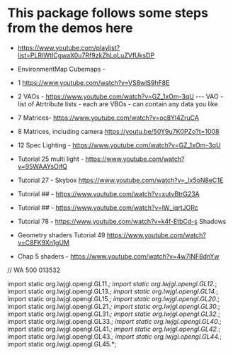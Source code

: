 
# This package follows some steps from the demos here

* https://www.youtube.com/playlist?list=PLRIWtICgwaX0u7Rf9zkZhLoLuZVfUksDP

* EnvironmentMap Cubemaps - 
* 1 https://www.youtube.com/watch?v=VS8wlS9hF8E
* 2 VAOs - https://www.youtube.com/watch?v=GZ_1xOm-3qU  --- VAO - list of Atrtribute lists - each are VBOs - can contain any data you like

* 7 Matrices- https://www.youtube.com/watch?v=oc8Yl4ZruCA
* 8 Matrices, including camera https://youtu.be/50Y9u7K0PZo?t=1008
* 12 Spec Lighting - https://www.youtube.com/watch?v=GZ_1xOm-3qU
* Tutorial 25 multi light - https://www.youtube.com/watch?v=95WAAYsOifQ
* Tutorial 27 - Skybox  https://www.youtube.com/watch?v=_Ix5oN8eC1E
* Tutorial ## - https://www.youtube.com/watch?v=xutvBtrG23A
* Tutorial ## - https://www.youtube.com/watch?v=lW_iqrtJORc
* Tutorial 78 - https://www.youtube.com/watch?v=k4f-EtbCd-s   Shadows
* Geometry shaders  Tutorial 49   https://www.youtube.com/watch?v=C8FK9Xn1gUM

* Chap 5 shaders - https://www.youtube.com/watch?v=4w7lNF8dnYw


// WA 500 013532


import static org.lwjgl.opengl.GL11.*;
import static org.lwjgl.opengl.GL12.*;
import static org.lwjgl.opengl.GL13.*;
import static org.lwjgl.opengl.GL14.*;
import static org.lwjgl.opengl.GL15.*;
import static org.lwjgl.opengl.GL20.*;
import static org.lwjgl.opengl.GL21.*;
import static org.lwjgl.opengl.GL30.*;
import static org.lwjgl.opengl.GL31.*;
import static org.lwjgl.opengl.GL32.*;
import static org.lwjgl.opengl.GL33.*;
import static org.lwjgl.opengl.GL40.*;
import static org.lwjgl.opengl.GL41.*;
import static org.lwjgl.opengl.GL42.*;
import static org.lwjgl.opengl.GL43.*;
import static org.lwjgl.opengl.GL44.*;
import static org.lwjgl.opengl.GL45.*;

